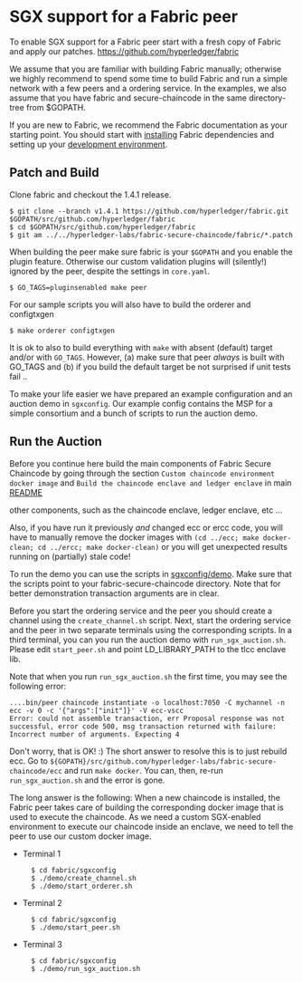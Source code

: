 # SGX support for a Fabric peer

To enable SGX support for a Fabric peer start with a fresh copy of Fabric and
apply our patches. https://github.com/hyperledger/fabric

We assume that you are familiar with building Fabric manually; otherwise we highly
recommend to spend some time to build Fabric and run a simple network with a
few peers and a ordering service. In the examples, we also assume that you have
fabric and secure-chaincode in the same directory-tree from $GOPATH.

If you are new to Fabric, we recommend the Fabric documentation as your starting point. You should start with
[installing](https://hyperledger-fabric.readthedocs.io/en/release-1.4/prereqs.html) Fabric dependencies and setting up
your [development environment](https://hyperledger-fabric.readthedocs.io/en/release-1.4/dev-setup/build.html).

## Patch and Build

Clone fabric and checkout the 1.4.1 release.

    $ git clone --branch v1.4.1 https://github.com/hyperledger/fabric.git $GOPATH/src/github.com/hyperledger/fabric
    $ cd $GOPATH/src/github.com/hyperledger/fabric
    $ git am ../../hyperledger-labs/fabric-secure-chaincode/fabric/*.patch

When building the peer  make sure fabric is your ``$GOPATH`` and you enable the
plugin feature. Otherwise our custom validation plugins will
(silently!) ignored by the peer, despite the settings in ``core.yaml``.

    $ GO_TAGS=pluginsenabled make peer

For our sample scripts you will also have to build the orderer and configtxgen

	$ make orderer configtxgen

It is ok to also to build everything with ``make`` with absent
(default) target and/or with ``GO_TAGS``.  However, (a) make sure that
peer _always_ is built with GO_TAGS and (b) if you build the default
target be not surprised if unit tests fail ..

To make your life easier we have prepared an example configuration and an
auction demo in ``sgxconfig``.  Our example config contains the MSP
for a simple consortium and a bunch of scripts to run the auction demo.


## Run the Auction

Before you continue here build the main components of Fabric Secure Chaincode by going through the section `Custom
chaincode environment docker image` and `Build the chaincode enclave and ledger enclave` in main [README](../README.md)

other components, such as the chaincode
enclave, ledger enclave, etc ...

Also, if you have run it previously _and_ changed ecc or ercc code, you will have to manually remove
the docker images with `(cd ../ecc; make docker-clean; cd ../ercc; make docker-clean)` or you will get
unexpected results running on (partially) stale code!

To run the demo you can use the scripts in
[sgxconfig/demo](sgxconfig/demo). Make sure that the scripts point to your
fabric-secure-chaincode directory. Note that for better demonstration
transaction arguments are in clear.

Before you start the ordering service and the peer you should create a channel
using the ``create_channel.sh`` script.  Next, start the ordering service and
the peer in two separate terminals using the corresponding scripts.  In a
third terminal, you can you run the auction demo with ``run_sgx_auction.sh``.
Please edit ``start_peer.sh`` and point LD_LIBRARY_PATH to the tlcc enclave lib.

Note that when you run ``run_sgx_auction.sh`` the first time, you may
see the following error:

    ....bin/peer chaincode instantiate -o localhost:7050 -C mychannel -n ecc -v 0 -c '{"args":["init"]}' -V ecc-vscc
    Error: could not assemble transaction, err Proposal response was not successful, error code 500, msg transaction returned with failure:
    Incorrect number of arguments. Expecting 4

Don't worry, that is OK! :) The short answer to resolve this is to just
rebuild ecc. Go to ``${GOPATH}/src/github.com/hyperledger-labs/fabric-secure-chaincode/ecc`` and run
``make docker``.  You can, then, re-run ``run_sgx_auction.sh`` and the
error is gone.

The long answer is the following: When a new chaincode is installed, the
Fabric peer takes care of building the corresponding docker image that
is used to execute the chaincode.  As we need a custom SGX-enabled
environment to execute our chaincode inside an enclave, we need to tell
the peer to use our custom docker image.

* Terminal 1

        $ cd fabric/sgxconfig
        $ ./demo/create_channel.sh
        $ ./demo/start_orderer.sh

* Terminal 2

        $ cd fabric/sgxconfig
        $ ./demo/start_peer.sh

* Terminal 3

        $ cd fabric/sgxconfig
        $ ./demo/run_sgx_auction.sh
